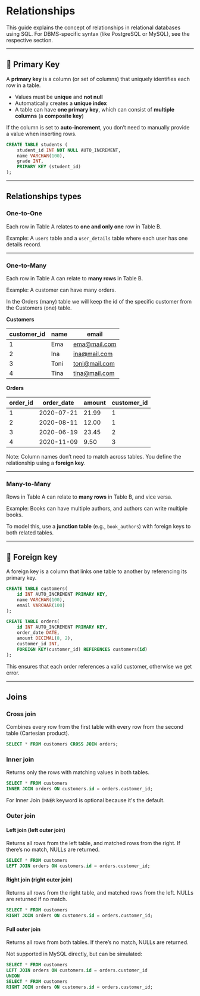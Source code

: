 # Relationships

This guide explains the concept of relationships in relational databases using SQL. For DBMS-specific syntax (like PostgreSQL or MySQL), see the respective section.

---

## 🔑 Primary Key

A **primary key** is a column (or set of columns) that uniquely identifies each row in a table.

- Values must be **unique** and **not null**
- Automatically creates a **unique index**
- A table can have **one primary key**, which can consist of **multiple columns** (a **composite key**)

If the column is set to **auto-increment**, you don’t need to manually provide a value when inserting rows.

```sql
CREATE TABLE students (
    student_id INT NOT NULL AUTO_INCREMENT,
    name VARCHAR(100),
    grade INT,
    PRIMARY KEY (student_id)
);
```

---

## Relationships types

### One-to-One

Each row in Table A relates to **one and only one** row in Table B.

Example: A `users` table and a `user_details` table where each user has one details record.

---

### One-to-Many

Each row in Table A can relate to **many rows** in Table B.

Example: A customer can have many orders.

In the Orders (many) table we will keep the id of the specific customer from the Customers (one) table.

**Customers**

| customer_id | name | email         |
| ----------- | ---- | ------------- |
| 1           | Ema  | ema@mail.com  |
| 2           | Ina  | ina@mail.com  |
| 3           | Toni | toni@mail.com |
| 4           | Tina | tina@mail.com |

**Orders**

| order_id | order_date | amount | customer_id |
| -------- | ---------- | ------ | ----------- |
| 1        | 2020-07-21 | 21.99  | 1           |
| 2        | 2020-08-11 | 12.00  | 1           |
| 3        | 2020-06-19 | 23.45  | 2           |
| 4        | 2020-11-09 | 9.50   | 3           |

Note: Column names don’t need to match across tables. You define the relationship using a **foreign key**.

---

### Many-to-Many

Rows in Table A can relate to **many rows** in Table B, and vice versa.

Example: Books can have multiple authors, and authors can write multiple books.

To model this, use a **junction table** (e.g., `book_authors`) with foreign keys to both related tables.

---

## 🔑 Foreign key

A foreign key is a column that links one table to another by referencing its primary key.

```sql
CREATE TABLE customers(
    id INT AUTO_INCREMENT PRIMARY KEY,
    name VARCHAR(100),
    email VARCHAR(100)
);

CREATE TABLE orders(
    id INT AUTO_INCREMENT PRIMARY KEY,
    order_date DATE,
    amount DECIMAL(8, 2),
    customer_id INT,
    FOREIGN KEY(customer_id) REFERENCES customers(id)
);
```

This ensures that each order references a valid customer, otherwise we get error.

---

## Joins

### Cross join

Combines every row from the first table with every row from the second table (Cartesian product).

```sql
SELECT * FROM customers CROSS JOIN orders;
```

### Inner join

Returns only the rows with matching values in both tables.

```sql
SELECT * FROM customers
INNER JOIN orders ON customers.id = orders.customer_id;
```

For Inner Join `INNER` keyword is optional because it's the default.

### Outer join

#### Left join (left outer join)

Returns all rows from the left table, and matched rows from the right. If there’s no match, NULLs are returned.

```sql
SELECT * FROM customers
LEFT JOIN orders ON customers.id = orders.customer_id;
```

#### Right join (right outer join)

Returns all rows from the right table, and matched rows from the left. NULLs are returned if no match.

```sql
SELECT * FROM customers
RIGHT JOIN orders ON customers.id = orders.customer_id;
```

#### Full outer join

Returns all rows from both tables. If there’s no match, NULLs are returned.

Not supported in MySQL directly, but can be simulated:

```sql
SELECT * FROM customers
LEFT JOIN orders ON customers.id = orders.customer_id
UNION
SELECT * FROM customers
RIGHT JOIN orders ON customers.id = orders.customer_id;
```
